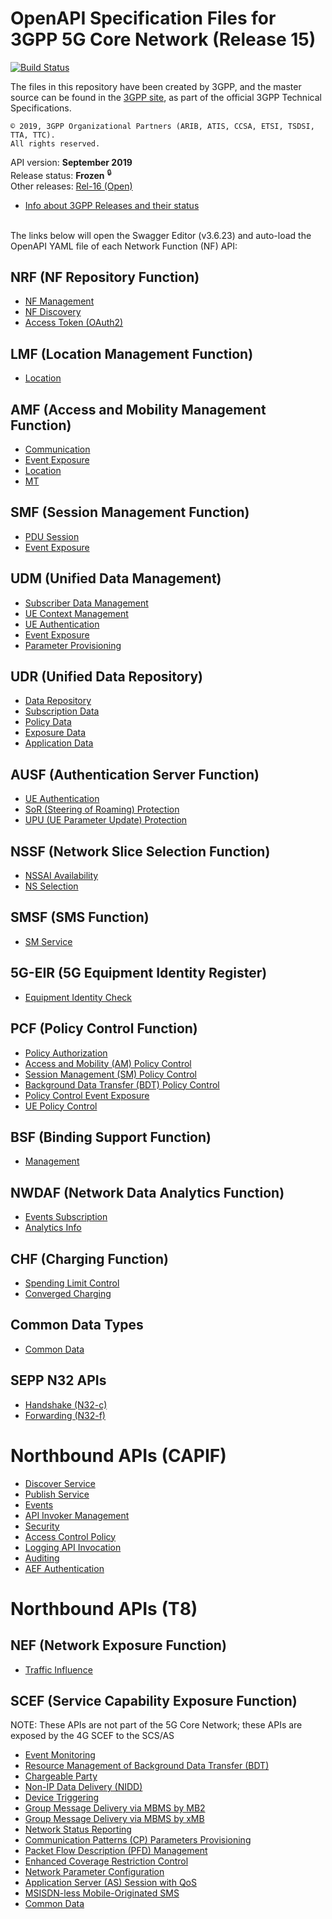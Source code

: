 # OpenAPI Specification Files for 3GPP 5G Core Network (Release 15)

[![Build Status](https://travis-ci.org/jdegre/5GC_APIs.svg?branch=master)](https://travis-ci.org/jdegre/5GC_APIs_RELEASE_15)

The files in this repository have been created by 3GPP, and the master source can be found in the [3GPP site](http://www.3gpp.org/DynaReport/23-series.htm), as part of the official 3GPP Technical Specifications.
```
© 2019, 3GPP Organizational Partners (ARIB, ATIS, CCSA, ETSI, TSDSI, TTA, TTC).
All rights reserved.
```
API version: **September 2019**<br/>
Release status: **Frozen** <sup>&#x1F512;</sup><br/>
Other releases: [Rel-16 (Open)](https://zakirhussain.github.io/5GC_APIs/)<br/>
- [Info about 3GPP Releases and their status](https://www.3gpp.org/specifications/67-releases)
<br/><br/>


The links below will open the Swagger Editor (v3.6.23) and auto-load the OpenAPI YAML file of each Network Function (NF) API:
<br/>

<!-- APIs -->

## NRF (NF Repository Function)
* [NF Management](https://editor.swagger.io/?url=https://raw.githubusercontent.com/zakirhussain/5GC_APIs_RELEASE_15/master/TS29510_Nnrf_NFManagement.yaml)
* [NF Discovery](https://editor.swagger.io/?url=https://raw.githubusercontent.com/zakirhussain/5GC_APIs_RELEASE_15/master/TS29510_Nnrf_NFDiscovery.yaml)
* [Access Token (OAuth2)](https://editor.swagger.io/?url=https://raw.githubusercontent.com/zakirhussain/5GC_APIs_RELEASE_15/master/TS29510_Nnrf_AccessToken.yaml)

## LMF (Location Management Function)
* [Location](https://editor.swagger.io/?url=https://raw.githubusercontent.com/zakirhussain/5GC_APIs_RELEASE_15/master/TS29572_Nlmf_Location.yaml)

## AMF (Access and Mobility Management Function)
* [Communication](https://editor.swagger.io/?url=https://raw.githubusercontent.com/zakirhussain/5GC_APIs_RELEASE_15/master/TS29518_Namf_Communication.yaml)
* [Event Exposure](https://editor.swagger.io/?url=https://raw.githubusercontent.com/zakirhussain/5GC_APIs_RELEASE_15/master/TS29518_Namf_EventExposure.yaml)
* [Location](https://editor.swagger.io/?url=https://raw.githubusercontent.com/zakirhussain/5GC_APIs_RELEASE_15/master/TS29518_Namf_Location.yaml)
* [MT](https://editor.swagger.io/?url=https://raw.githubusercontent.com/zakirhussain/5GC_APIs_RELEASE_15/master/TS29518_Namf_MT.yaml)

## SMF (Session Management Function)
* [PDU Session](https://editor.swagger.io/?url=https://raw.githubusercontent.com/zakirhussain/5GC_APIs_RELEASE_15/master/TS29502_Nsmf_PDUSession.yaml)
* [Event Exposure](https://editor.swagger.io/?url=https://raw.githubusercontent.com/zakirhussain/5GC_APIs_RELEASE_15/master/TS29508_Nsmf_EventExposure.yaml)

## UDM (Unified Data Management)
* [Subscriber Data Management](https://editor.swagger.io/?url=https://raw.githubusercontent.com/zakirhussain/5GC_APIs_RELEASE_15/master/TS29503_Nudm_SDM.yaml)
* [UE Context Management](https://editor.swagger.io/?url=https://raw.githubusercontent.com/zakirhussain/5GC_APIs_RELEASE_15/master/TS29503_Nudm_UECM.yaml)
* [UE Authentication](https://editor.swagger.io/?url=https://raw.githubusercontent.com/zakirhussain/5GC_APIs_RELEASE_15/master/TS29503_Nudm_UEAU.yaml)
* [Event Exposure](https://editor.swagger.io/?url=https://raw.githubusercontent.com/zakirhussain/5GC_APIs_RELEASE_15/master/TS29503_Nudm_EE.yaml)
* [Parameter Provisioning](https://editor.swagger.io/?url=https://raw.githubusercontent.com/zakirhussain/5GC_APIs_RELEASE_15/master/TS29503_Nudm_PP.yaml)

## UDR (Unified Data Repository)
* [Data Repository](https://editor.swagger.io/?url=https://raw.githubusercontent.com/zakirhussain/5GC_APIs_RELEASE_15/master/TS29504_Nudr_DataRepository.yaml)
* [Subscription Data](https://editor.swagger.io/?url=https://raw.githubusercontent.com/zakirhussain/5GC_APIs_RELEASE_15/master/TS29505_Subscription_Data.yaml)
* [Policy Data](https://editor.swagger.io/?url=https://raw.githubusercontent.com/zakirhussain/5GC_APIs_RELEASE_15/master/TS29519_Policy_Data.yaml)
* [Exposure Data](https://editor.swagger.io/?url=https://raw.githubusercontent.com/zakirhussain/5GC_APIs_RELEASE_15/master/TS29519_Exposure_Data.yaml)
* [Application Data](https://editor.swagger.io/?url=https://raw.githubusercontent.com/zakirhussain/5GC_APIs_RELEASE_15/master/TS29519_Application_Data.yaml)

## AUSF (Authentication Server Function)
* [UE Authentication](https://editor.swagger.io/?url=https://raw.githubusercontent.com/zakirhussain/5GC_APIs_RELEASE_15/master/TS29509_Nausf_UEAuthentication.yaml)
* [SoR (Steering of Roaming) Protection](https://editor.swagger.io/?url=https://raw.githubusercontent.com/zakirhussain/5GC_APIs_RELEASE_15/master/TS29509_Nausf_SoRProtection.yaml)
* [UPU (UE Parameter Update) Protection](https://editor.swagger.io/?url=https://raw.githubusercontent.com/zakirhussain/5GC_APIs_RELEASE_15/master/TS29509_Nausf_UPUProtection.yaml)

## NSSF (Network Slice Selection Function)
* [NSSAI Availability](https://editor.swagger.io/?url=https://raw.githubusercontent.com/zakirhussain/5GC_APIs_RELEASE_15/master/TS29531_Nnssf_NSSAIAvailability.yaml)
* [NS Selection](https://editor.swagger.io/?url=https://raw.githubusercontent.com/zakirhussain/5GC_APIs_RELEASE_15/master/TS29531_Nnssf_NSSelection.yaml)

## SMSF (SMS Function)
* [SM Service](https://editor.swagger.io/?url=https://raw.githubusercontent.com/zakirhussain/5GC_APIs_RELEASE_15/master/TS29540_Nsmsf_SMService.yaml)

## 5G-EIR (5G Equipment Identity Register)
* [Equipment Identity Check](https://editor.swagger.io/?url=https://raw.githubusercontent.com/zakirhussain/5GC_APIs_RELEASE_15/master/TS29511_N5g-eir_EquipmentIdentityCheck.yaml)

## PCF (Policy Control Function)
* [Policy Authorization](https://editor.swagger.io/?url=https://raw.githubusercontent.com/zakirhussain/5GC_APIs_RELEASE_15/master/TS29514_Npcf_PolicyAuthorization.yaml)
* [Access and Mobility (AM) Policy Control](https://editor.swagger.io/?url=https://raw.githubusercontent.com/zakirhussain/5GC_APIs_RELEASE_15/master/TS29507_Npcf_AMPolicyControl.yaml)
* [Session Management (SM) Policy Control](https://editor.swagger.io/?url=https://raw.githubusercontent.com/zakirhussain/5GC_APIs_RELEASE_15/master/TS29512_Npcf_SMPolicyControl.yaml)
* [Background Data Transfer (BDT) Policy Control](https://editor.swagger.io/?url=https://raw.githubusercontent.com/zakirhussain/5GC_APIs_RELEASE_15/master/TS29554_Npcf_BDTPolicyControl.yaml)
* [Policy Control Event Exposure](https://editor.swagger.io/?url=https://raw.githubusercontent.com/zakirhussain/5GC_APIs_RELEASE_15/master/TS29523_Npcf_EventExposure.yaml)
* [UE Policy Control](https://editor.swagger.io/?url=https://raw.githubusercontent.com/zakirhussain/5GC_APIs_RELEASE_15/master/TS29525_Npcf_UEPolicyControl.yaml)

## BSF (Binding Support Function)
* [Management](https://editor.swagger.io/?url=https://raw.githubusercontent.com/zakirhussain/5GC_APIs_RELEASE_15/master/TS29521_Nbsf_Management.yaml)

## NWDAF (Network Data Analytics Function)
* [Events Subscription](https://editor.swagger.io/?url=https://raw.githubusercontent.com/zakirhussain/5GC_APIs_RELEASE_15/master/TS29520_Nnwdaf_EventsSubscription.yaml)
* [Analytics Info](https://editor.swagger.io/?url=https://raw.githubusercontent.com/zakirhussain/5GC_APIs_RELEASE_15/master/TS29520_Nnwdaf_AnalyticsInfo.yaml)

## CHF (Charging Function)
* [Spending Limit Control](https://editor.swagger.io/?url=https://raw.githubusercontent.com/zakirhussain/5GC_APIs_RELEASE_15/master/TS29594_Nchf_SpendingLimitControl.yaml)
* [Converged Charging](https://editor.swagger.io/?url=https://raw.githubusercontent.com/zakirhussain/5GC_APIs_RELEASE_15/master/TS32291_Nchf_ConvergedCharging.yaml)

## Common Data Types
* [Common Data](https://editor.swagger.io/?url=https://raw.githubusercontent.com/zakirhussain/5GC_APIs_RELEASE_15/master/TS29571_CommonData.yaml)

## SEPP N32 APIs
* [Handshake (N32-c)](https://editor.swagger.io/?url=https://raw.githubusercontent.com/zakirhussain/5GC_APIs_RELEASE_15/master/TS29573_N32_Handshake.yaml)
* [Forwarding (N32-f)](https://editor.swagger.io/?url=https://raw.githubusercontent.com/zakirhussain/5GC_APIs_RELEASE_15/master/TS29573_JOSEProtectedMessageForwarding.yaml)

# Northbound APIs (CAPIF)
* [Discover Service](https://editor.swagger.io/?url=https://raw.githubusercontent.com/zakirhussain/5GC_APIs_RELEASE_15/master/TS29222_CAPIF_Discover_Service_API.yaml)
* [Publish Service](https://editor.swagger.io/?url=https://raw.githubusercontent.com/zakirhussain/5GC_APIs_RELEASE_15/master/TS29222_CAPIF_Publish_Service_API.yaml)
* [Events](https://editor.swagger.io/?url=https://raw.githubusercontent.com/zakirhussain/5GC_APIs_RELEASE_15/master/TS29222_CAPIF_Events_API.yaml)
* [API Invoker Management](https://editor.swagger.io/?url=https://raw.githubusercontent.com/zakirhussain/5GC_APIs_RELEASE_15/master/TS29222_CAPIF_API_Invoker_Management_API.yaml)
* [Security](https://editor.swagger.io/?url=https://raw.githubusercontent.com/zakirhussain/5GC_APIs_RELEASE_15/master/TS29222_CAPIF_Security_API.yaml)
* [Access Control Policy](https://editor.swagger.io/?url=https://raw.githubusercontent.com/zakirhussain/5GC_APIs_RELEASE_15/master/TS29222_CAPIF_Access_Control_Policy_API.yaml)
* [Logging API Invocation](https://editor.swagger.io/?url=https://raw.githubusercontent.com/zakirhussain/5GC_APIs_RELEASE_15/master/TS29222_CAPIF_Logging_API_Invocation_API.yaml)
* [Auditing](https://editor.swagger.io/?url=https://raw.githubusercontent.com/zakirhussain/5GC_APIs_RELEASE_15/master/TS29222_CAPIF_Auditing_API.yaml)
* [AEF Authentication](https://editor.swagger.io/?url=https://raw.githubusercontent.com/zakirhussain/5GC_APIs_RELEASE_15/master/TS29222_AEF_Security_API.yaml)

# Northbound APIs (T8)
## NEF (Network Exposure Function)
* [Traffic Influence](https://editor.swagger.io/?url=https://raw.githubusercontent.com/zakirhussain/5GC_APIs_RELEASE_15/master/TS29522_TrafficInfluence.yaml)

## SCEF (Service Capability Exposure Function)
NOTE: These APIs are not part of the 5G Core Network; these APIs are exposed by the 4G SCEF to the SCS/AS
* [Event Monitoring](https://editor.swagger.io/?url=https://raw.githubusercontent.com/zakirhussain/5GC_APIs_RELEASE_15/master/TS29122_MonitoringEvent.yaml)
* [Resource Management of Background Data Transfer (BDT)](https://editor.swagger.io/?url=https://raw.githubusercontent.com/zakirhussain/5GC_APIs_RELEASE_15/master/TS29122_ResourceManagementOfBdt.yaml)
* [Chargeable Party](https://editor.swagger.io/?url=https://raw.githubusercontent.com/zakirhussain/5GC_APIs_RELEASE_15/master/TS29122_ChargeableParty.yaml)
* [Non-IP Data Delivery (NIDD)](https://editor.swagger.io/?url=https://raw.githubusercontent.com/zakirhussain/5GC_APIs_RELEASE_15/master/TS29122_NIDD.yaml)
* [Device Triggering](https://editor.swagger.io/?url=https://raw.githubusercontent.com/zakirhussain/5GC_APIs_RELEASE_15/master/TS29122_DeviceTriggering.yaml)
* [Group Message Delivery via MBMS by MB2](https://editor.swagger.io/?url=https://raw.githubusercontent.com/zakirhussain/5GC_APIs_RELEASE_15/master/TS29122_GMDviaMBMSbyMB2.yaml)
* [Group Message Delivery via MBMS by xMB](https://editor.swagger.io/?url=https://raw.githubusercontent.com/zakirhussain/5GC_APIs_RELEASE_15/master/TS29122_GMDviaMBMSbyxMB.yaml)
* [Network Status Reporting](https://editor.swagger.io/?url=https://raw.githubusercontent.com/zakirhussain/5GC_APIs_RELEASE_15/master/TS29122_ReportingNetworkStatus.yaml)
* [Communication Patterns (CP) Parameters Provisioning](https://editor.swagger.io/?url=https://raw.githubusercontent.com/zakirhussain/5GC_APIs_RELEASE_15/master/TS29122_CpProvisioning.yaml)
* [Packet Flow Description (PFD) Management](https://editor.swagger.io/?url=https://raw.githubusercontent.com/zakirhussain/5GC_APIs_RELEASE_15/master/TS29122_PfdManagement.yaml)
* [Enhanced Coverage Restriction Control](https://editor.swagger.io/?url=https://raw.githubusercontent.com/zakirhussain/5GC_APIs_RELEASE_15/master/TS29122_ECRControl.yaml)
* [Network Parameter Configuration](https://editor.swagger.io/?url=https://raw.githubusercontent.com/zakirhussain/5GC_APIs_RELEASE_15/master/TS29122_NpConfiguration.yaml)
* [Application Server (AS) Session with QoS](https://editor.swagger.io/?url=https://raw.githubusercontent.com/zakirhussain/5GC_APIs_RELEASE_15/master/TS29122_AsSessionWithQoS.yaml)
* [MSISDN-less Mobile-Originated SMS](https://editor.swagger.io/?url=https://raw.githubusercontent.com/zakirhussain/5GC_APIs_RELEASE_15/master/TS29122_MsisdnLessMoSms.yaml)
* [Common Data](https://editor.swagger.io/?url=https://raw.githubusercontent.com/zakirhussain/5GC_APIs_RELEASE_15/master/TS29122_CommonData.yaml)
